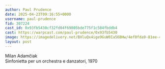 ```yaml
---
author: Paul Prudence
date: 2025-04-23T09:16:55+0000
username: paul-prudence
fid: 307224
cast_id: 0x93fb5430cf32fd04f69805bde775f1c584fbddb4
cast: https://warpcast.com/paul-prudence/0x93fb5430
image: https://imagedelivery.net/BXluQx4ige9GuW0Ia56BHw/4ef0fda9-81ee-41e4-4e79-7c8103ceb600/original
layout: post
---
```

Milan Adamčiak  
Sinfonietta per un orchestra e danzatori, 1970  

<img src='https://imagedelivery.net/BXluQx4ige9GuW0Ia56BHw/4ef0fda9-81ee-41e4-4e79-7c8103ceb600/original' alt='' referrerpolicy='no-referrer'/>